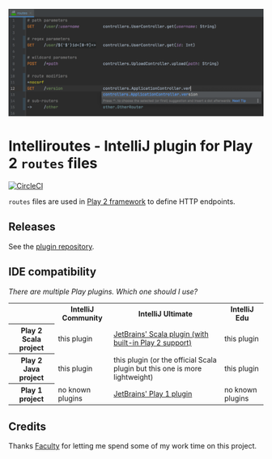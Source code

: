 ![screenshot](screenshot.png)

# Intelliroutes - IntelliJ plugin for Play 2 `routes` files

[![CircleCI](https://circleci.com/gh/tommilata/intelliroutes.svg?style=svg)](https://circleci.com/gh/tommilata/intelliroutes)

`routes` files are used in [Play 2 framework](https://www.playframework.com/) to define HTTP endpoints.

## Releases
See the [plugin repository](https://plugins.jetbrains.com/plugin/10053-play-routes).

## IDE compatibility

_There are multiple Play plugins. Which one should I use?_

<table>
  <tr>
    <th></th>
    <th scope="col">IntelliJ Community</th>
    <th scope="col">IntelliJ Ultimate</th>
    <th scope="col">IntelliJ Edu</th>
  </tr>
  <tr>
    <th scope="row">Play 2 Scala project</th>
    <td>this plugin</td>
    <td><a href="https://plugins.jetbrains.com/plugin/1347-scala">JetBrains' Scala plugin (with built-in Play 2 support)</a></td>
    <td>this plugin</td>
  </tr>
  <tr>
    <th scope="row">Play 2 Java project</th>
    <td>this plugin</td>
    <td>this plugin (or the official Scala plugin but this one is more lightweight)</td>
    <td>this plugin</td>
  </tr>
  <tr>
    <th scope="row">Play 1 project</th>
    <td>no known plugins</td>
    <td><a href="https://plugins.jetbrains.com/plugin/14583-play-framework/versions">JetBrains' Play 1 plugin</a></td>
    <td>no known plugins</td>
  </tr>
</table>

## Credits
Thanks [Faculty](https://github.com/facultyai) for letting me spend some of my work time on this project.
